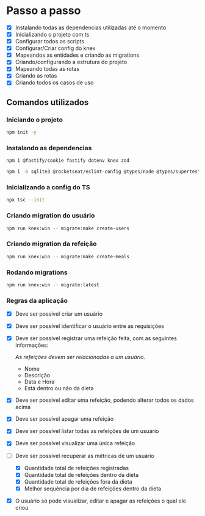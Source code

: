 # Passo a passo

- [x] Instalando todas as dependencias utilizadas até o momento
- [x] Inicializando o projeto com ts
- [x] Configurar todos os scripts
- [x] Configurar/Criar config do knex
- [x] Mapeandos as entidades e criando as migrations
- [x] Criando/configurando a estrutura do projeto
- [x] Mapeando todas as rotas
- [x] Criando as rotas
- [x] Criando todos os casos de uso

## Comandos utilizados

### Iniciando o projeto

```bash
npm init -y
```

### Instalando as dependencias

```bash
npm i @fastify/cookie fastify dotenv knex zod
```

```bash
npm i -D sqlite3 @rocketseat/eslint-config @types/node @types/supertest eslint supertest tsup tsx typescript vitest
```

### Inicializando a config do TS

```bash
npx tsc --init
```

### Criando migration do usuário

```bash
npm run knex:win -- migrate:make create-users
```

### Criando migration da refeição

```bash
npm run knex:win -- migrate:make create-meals
```

### Rodando migrations

```bash
npm run knex:win -- migrate:latest
```


### Regras da aplicação

- [x] Deve ser possível criar um usuário
- [x] Deve ser possível identificar o usuário entre as requisições
- [x] Deve ser possível registrar uma refeição feita, com as seguintes informações:

    *As refeições devem ser relacionadas a um usuário.*

    - Nome
    - Descrição
    - Data e Hora
    - Está dentro ou não da dieta
- [x] Deve ser possível editar uma refeição, podendo alterar todos os dados acima
- [x] Deve ser possível apagar uma refeição
- [x] Deve ser possível listar todas as refeições de um usuário
- [x] Deve ser possível visualizar uma única refeição
- [ ] Deve ser possível recuperar as métricas de um usuário
    - [x] Quantidade total de refeições registradas
    - [x] Quantidade total de refeições dentro da dieta
    - [x] Quantidade total de refeições fora da dieta
    - [x] Melhor sequência por dia de refeições dentro da dieta
- [x] O usuário só pode visualizar, editar e apagar as refeições o qual ele criou
